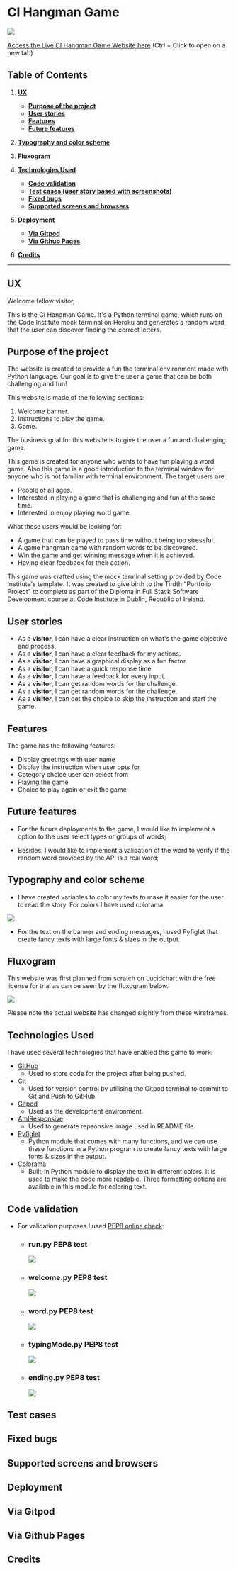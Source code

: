 # CI Hangman Game

![](./assets/docs/responsiveness.png)

[Access the Live CI Hangman Game Website here](https://#) (Ctrl + Click to open on a new tab)

## Table of Contents
1. [**UX**](#ux)
    - [**Purpose of the project**](#purpose-of-the-project)
    - [**User stories**](#user-stories)
    - [**Features**](#features)
    - [**Future features**](#future-features)

2. [**Typography and color scheme**](#typography-and-color-scheme)

3. [**Fluxogram**](#fluxogram)

4. [**Technologies Used**](#technologies-used)
    - [**Code validation**](#code-validation)
    - [**Test cases (user story based with screenshots)**](#test-cases)
    - [**Fixed bugs**](#fixed-bugs)
    - [**Supported screens and browsers**](#supported-screens-and-browsers)

5. [**Deployment**](#deployment)
    - [**Via Gitpod**](#via-gitpod)
    - [**Via Github Pages**](#via-github-pages)
6. [**Credits**](#credits)

---

## UX

Welcome fellow visitor,

This is the CI Hangman Game. It's a Python terminal game, which runs on the Code Institute mock terminal on Heroku and generates a random word that the user can discover finding the correct letters.

## Purpose of the project

The website is created to provide a fun the terminal environment made with Python language. Our goal is to give the user a game that can be both challenging and fun!

This website is made of the following sections:

  1. Welcome banner.
  2. Instructions to play the game.
  3. Game.

The business goal for this website is to give the user a fun and challenging game.

This game is created for anyone who wants to have fun playing a word game. Also this game is a good introduction to the terminal window for anyone who is not familiar with terminal environment. The target users are:

  - People of all ages.
  - Interested in playing a game that is challenging and fun at the same time.
  - Interested in enjoy playing word game.

What these users would be looking for:

  - A game that can be played to pass time without being too stressful.
  - A game hangman game with random words to be discovered.
  - Win the game and get winning message when it is achieved.
  - Having clear feedback for their action.

This game was crafted using the mock terminal setting provided by Code Institute's template. It was created to give birth to the Tirdth "Portfolio Project" to complete as part of the Diploma in Full Stack Software Development course at Code Institute in Dublin, Republic of Ireland.

## User stories

- As a **visitor**, I can have a clear instruction on what's the game objective and process.
- As a **visitor**, I can have a clear feedback for my actions.
- As a **visitor**, I can have a graphical display as a fun factor.
- As a **visitor**, I can have a quick response time.
- As a **visitor**, I can have a feedback for every input.
- As a **visitor**, I can get random words for the challenge.
- As a **visitor**, I can get random words for the challenge.
- As a **visitor**, I can get the choice to skip the instruction and start the game.

## Features

The game has the following features:

 - Display greetings with user name
 - Display the instruction when user opts for
 - Category choice user can select from
 - Playing the game
 - Choice to play again or exit the game

## Future features

  - For the future deployments to the game, I would like to implement a option to the user select types or groups of words;
  
  - Besides, I would like to implement a validation of the word to verify if the random word provided by the API is a real word;

## Typography and color scheme

 - I have created variables to color my texts to make it easier for the user to read the story. For colors I have used colorama.

  ![](./assets/colorama.png)

 - For the text on the banner and ending messages, I used Pyfiglet that create fancy texts with large fonts & sizes in the output.

## Fluxogram

This website was first planned from scratch on Lucidchart with the free license for trial as can be seen by the fluxogram below.

  ![](./assets/fluxogram.png)

Please note the actual website has changed slightly from these wireframes.

## Technologies Used

I have used several technologies that have enabled this game to work:

  - [GitHub](https://github.com/)
    - Used to store code for the project after being pushed.
  - [Git](https://git-scm.com/)
    - Used for version control by utilising the Gitpod terminal to commit to Git and Push to GitHub.
  - [Gitpod](https://www.gitpod.io/)
    - Used as the development environment.
  - [AmIResponsive](http://ami.responsivedesign.is/)
    - Used to generate repsonsive image used in README file.
  - [Pyfiglet](https://pypi.org/project/pyfiglet/0.7/)
    - Python module that comes with many functions, and we can use these functions in a Python program to create fancy texts with large fonts & sizes in the output.
  - [Colorama](https://pypi.org/project/colorama/)
    - Built-in Python module to display the text in different colors. It is used to make the code more readable. Three formatting options are available in this module for coloring text.


## Code validation

- For validation purposes I used [PEP8 online check](http://pep8online.com/):
  - ### run.py PEP8 test
    ![](./assets/pep8_run.png)

  - ### welcome.py PEP8 test
    ![](./assets/pep8_welcome.png)  
  
  - ### word.py PEP8 test
    ![](./assets/pep8_word.png)
  
  - ### typingMode.py PEP8 test
    ![](./assets/pep8_type.png)
  
  - ### ending.py PEP8 test
    ![](./assets/pep8_ending.png)


## Test cases



## Fixed bugs 

## Supported screens and browsers

## Deployment 

## Via Gitpod 

## Via Github Pages

## Credits 